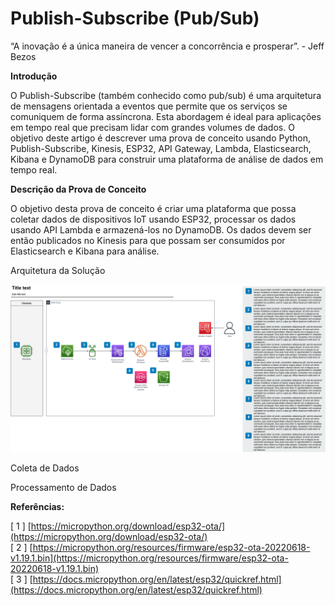 # Publish-Subscribe (Pub/Sub)


“A inovação é a única maneira de vencer a concorrência e prosperar”. - Jeff Bezos


**Introdução**


O Publish-Subscribe (também conhecido como pub/sub) é uma arquitetura de mensagens orientada a eventos que permite que os serviços se comuniquem de forma assíncrona. Esta abordagem é ideal para aplicações em tempo real que precisam lidar com grandes volumes de dados. O objetivo deste artigo é descrever uma prova de conceito usando Python, Publish-Subscribe, Kinesis, ESP32, API Gateway, Lambda, Elasticsearch, Kibana e DynamoDB para construir uma plataforma de análise de dados em tempo real.


**Descrição da Prova de Conceito**


O objetivo desta prova de conceito é criar uma plataforma que possa coletar dados de dispositivos IoT usando ESP32, processar os dados usando API Lambda e armazená-los no DynamoDB. Os dados devem ser então publicados no Kinesis para que possam ser consumidos por Elasticsearch e Kibana para análise.


Arquitetura da Solução


![](img/fig1.png)


Coleta de Dados


Processamento de Dados





**Referências:**


[ 1 ] [https://micropython.org/download/esp32-ota/](https://micropython.org/download/esp32-ota/)<br>
[ 2 ] [https://micropython.org/resources/firmware/esp32-ota-20220618-v1.19.1.bin](https://micropython.org/resources/firmware/esp32-ota-20220618-v1.19.1.bin)<br>
[ 3 ] [https://docs.micropython.org/en/latest/esp32/quickref.html](https://docs.micropython.org/en/latest/esp32/quickref.html)<br>

```python

```
